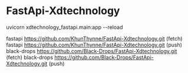 # FastApi-Xdtechnology
uvicorn xdtechnology_fastapi.main:app --reload

fastapi    https://github.com/KhunThynne/FastApi-Xdtechnology.git (fetch)
fastapi    https://github.com/KhunThynne/FastApi-Xdtechnology.git (push)
black-drops  https://github.com/Black-Drops/FastApi-Xdtechnology.git (fetch)
black-drops  https://github.com/Black-Drops/FastApi-Xdtechnology.git (push)